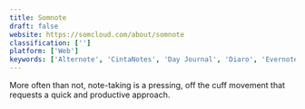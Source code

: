 ```yaml
---
title: Somnote
draft: false 
website: https://somcloud.com/about/somnote
classification: ['']
platform: ['Web']
keywords: ['Alternote', 'CintaNotes', 'Day Journal', 'Diaro', 'Evernote', 'Flava', 'Ghostnote', 'Inkdrop', 'Jotbox', 'Notezilla', 'OneNote', 'Penultimate', 'RedNotebook', 'Simplenote', 'Slack', 'Squid Notes', 'Standard Notes', 'ToDoList', 'Trello']
---
```

More often than not, note-taking is a pressing, off the cuff movement that requests a quick and productive approach.